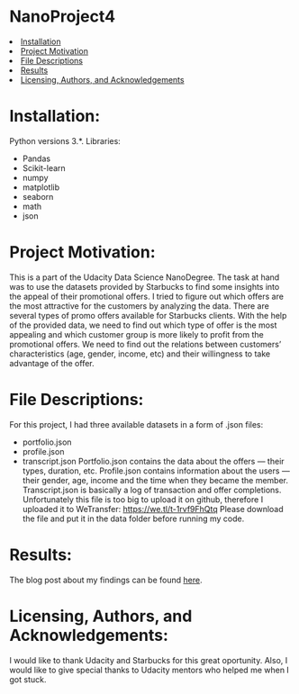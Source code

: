 # NanoProject4

<li><a href="#Installation">Installation</a></li>
<li><a href="#Project Motivation">Project Motivation</a></li>
<li><a href="#File Descriptions">File Descriptions</a></li>
<li><a href="#Results">Results</a></li>
<li><a href="#Licensing, Authors, and Acknowledgements">Licensing, Authors, and Acknowledgements</a></li>

<a id='Installation'></a>
# Installation:
Python versions 3.*.
Libraries:
- Pandas
- Scikit-learn
- numpy
- matplotlib
- seaborn
- math
- json


<a id='Project Motivation'></a>
# Project Motivation:
This is a part of the Udacity Data Science NanoDegree. 
The task at hand was to use the datasets provided by Starbucks to find some insights into the appeal of their promotional offers. 
I tried to figure out which offers are the most attractive for the customers by analyzing the data.
There are several types of promo offers available for Starbucks clients. With the help of the provided data, we need to find out which type of offer is the most appealing and which customer group is more likely to profit from the promotional offers. 
We need to find out the relations between customers’ characteristics (age, gender, income, etc) and their willingness to take advantage of the offer.


<a id='File Descriptions'></a>
# File Descriptions:
For this project, I had three available datasets in a form of .json files:
- portfolio.json
- profile.json
- transcript.json
Portfolio.json contains the data about the offers — their types, duration, etc.
Profile.json contains information about the users — their gender, age, income and the time when they became the member.
Transcript.json is basically a log of transaction and offer completions. Unfortunately this file is too big to upload it on github, therefore I uploaded it to WeTransfer: https://we.tl/t-1rvf9FhQtq
Please download the file and put it in the data folder before running my code.

<a id='Results'></a>
# Results:
The blog post about my findings can be found [here](https://lordmikis.medium.com/whats-starbucks-deal-f1499dc3d8e7).

<a id='Licensing, Authors, and Acknowledgements'></a>
# Licensing, Authors, and Acknowledgements:
I would like to thank Udacity and Starbucks for this great oportunity. Also, I would like to give special thanks to Udacity mentors who helped me when I got stuck.
